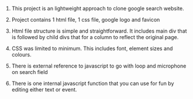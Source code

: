 1. This project is an lightweight approach to clone google search website.

2. Project contains 1 html file, 1 css file, google logo and favicon

3. Html file structure is simple and straightforward. It includes main div that is followed by child divs that for a column to reflect the original page.

4. CSS was limited to minimum. This includes font, element sizes and colours.

5. There is external reference to javascript to go with loop and microphone on search field

6. There is one internal javascript function that you can use for fun by editing either text or event.

